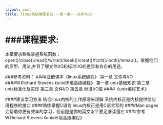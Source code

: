 ```yaml
---
layout: post
title: linux系统编程笔记---第一章---文件与io
---
```

###课程要求:
========
本章要求熟练掌握系统函数：open()/close()/read()/write()/lseek()/creat()/fcntl()/ioctl()/mmap()。掌握他们的原型、用法,并且了解文件I/O和标准I/O的差异和各自的用途。  

###参考资料：
####亚嵌课本《linux系统编程》
	第一章 文件与I/O
####W.Richard Stevens 《unix环境高级编程》
	第一章 unix基础知识
	第二章 unix标准化及实现
	第三章 文件I/O
	第五章 标准I/O库
####《unix编程艺术》

####建议学习方法
	结合linux内核的工作原理来理解
	系统内核正是内核提供给应用程序的接口
####熟练掌握C语言
	linux内核正是用C语言写的
####Man pages会帮助你更有效率的学习，但前提是你的英文水平要足够读懂它
####参考W.Richard Stevens 《unix环境高级编程》
